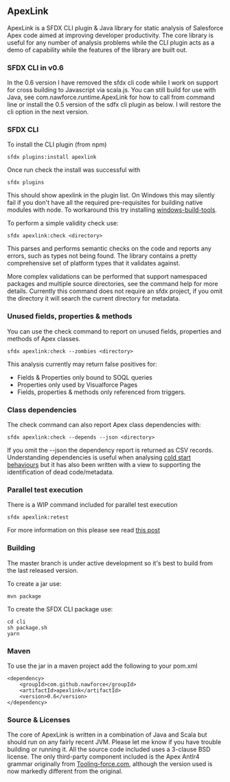 
## ApexLink

ApexLink is a SFDX CLI plugin & Java library for static analysis of Salesforce Apex code aimed at improving developer productivity. The core library is useful for any number of analysis problems while the CLI plugin acts as a demo of capability while the features of the library are built out.

### SFDX CLI in v0.6
In the 0.6 version I have removed the sfdx cli code while I work on support for cross building to Javascript via scala.js. 
You can still build for use with Java, see com.nawforce.runtime.ApexLink for how to call from command line or install the 0.5 version of the sdfx cli plugin as below. I will restore the cli option in the next version.
 
### SFDX CLI

To install the CLI plugin (from npm)

    sfdx plugins:install apexlink

Once run check the install was successful with

    sfdx plugins
     
This should show apexlink in the plugin list. On Windows this may silently fail if you don't have all the required pre-requisites for building native modules with node. To workaround this try installing [windows-build-tools](https://github.com/felixrieseberg/windows-build-tools).     

To perform a simple validity check use:

    sfdx apexlink:check <directory>

This parses and performs semantic checks on the code and reports any errors, such as types not being found. The library contains a pretty comprehensive set of platform types that it validates against.

More complex validations can be performed that support namespaced packages and multiple source directories, see the command help for more details. Currently this command does not require an sfdx project, if you omit the directory it will search the current directory for metadata.  

### Unused fields, properties & methods

You can use the check command to report on unused fields, properties and methods of Apex classes. 

    sfdx apexlink:check --zombies <directory>

This analysis currently may return false positives for:
*  Fields & Properties only bound to SOQL queries
*  Properties only used by Visualforce Pages
*  Fields, properties & methods only referenced from triggers.   

### Class dependencies

The check command can also report Apex class dependencies with:

    sfdx apexlink:check --depends --json <directory>

If you omit the --json the dependency report is returned as CSV records. Understanding dependencies is useful when analysing [cold start behaviours](https://nawforce.blog/2019/02/25/apex-cold-starts-and-class-caching-misses/) but it has also been written with a view to supporting the identification of dead code/metadata. 

### Parallel test execution

There is a WIP command included for parallel test execution

    sfdx apexlink:retest
    
 For more information on this please see read [this post](https://nawforce.blog/2019/06/09/parallel-unit-testing-via-sfdx-cli/)   


### Building

The master branch is under active development so it's best to build from the last released version.

To create a jar use:

    mvn package
    
To create the SFDX CLI package use:
    
    cd cli
    sh package.sh
    yarn    
     
### Maven

To use the jar in a maven project add the following to your pom.xml

    <dependency>
        <groupId>com.github.nawforce</groupId>
        <artifactId>apexlink</artifactId>
        <version>0.6</version>
    </dependency>

### Source & Licenses

The core of ApexLink is written in a combination of Java and Scala but should run on any fairly recent JVM. Please let me know if you have trouble building or running it. All the source code included uses a 3-clause BSD license. The only third-party component included is the Apex Antlr4 grammar originally from [Tooling-force.com](https://github.com/neowit/tooling-force.com), although the version used is now markedly different from the original.  

